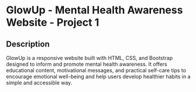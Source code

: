 # GlowUp - Mental Health Awareness Website - Project 1

## Description
GlowUp is a responsive website built with HTML, CSS, and Bootstrap designed to inform and promote mental health awareness. It offers educational content, motivational messages, and practical self-care tips to encourage emotional well-being and help users develop healthier habits in a simple and accessible way.
